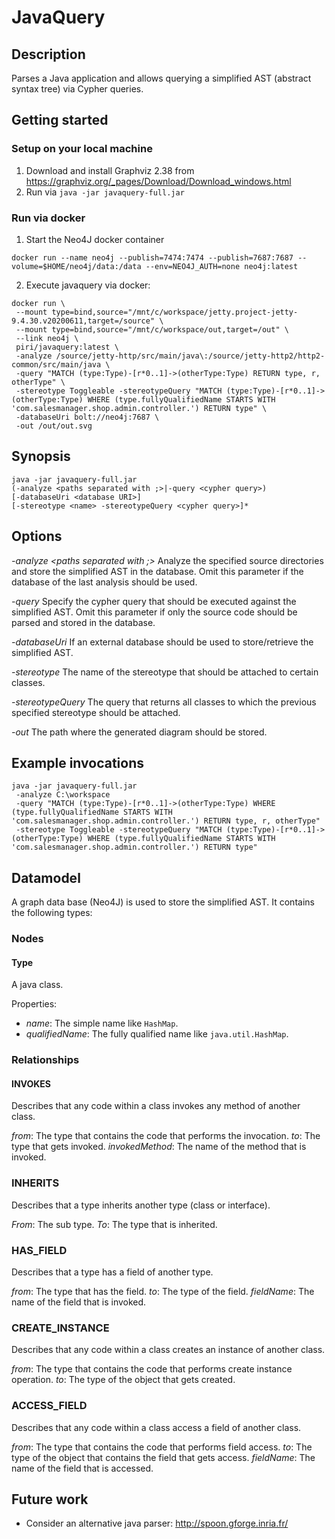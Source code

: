 # JavaQuery

## Description
Parses a Java application and allows querying a simplified AST (abstract syntax tree) via Cypher queries.

## Getting started
### Setup on your local machine
1. Download and install Graphviz 2.38 from https://graphviz.org/_pages/Download/Download_windows.html
2. Run via `java -jar javaquery-full.jar`

### Run via docker
1. Start the Neo4J docker container
```
docker run --name neo4j --publish=7474:7474 --publish=7687:7687 --volume=$HOME/neo4j/data:/data --env=NEO4J_AUTH=none neo4j:latest
```
2. Execute javaquery via docker: 
```
docker run \
 --mount type=bind,source="/mnt/c/workspace/jetty.project-jetty-9.4.30.v20200611,target=/source" \
 --mount type=bind,source="/mnt/c/workspace/out,target=/out" \
 --link neo4j \
 piri/javaquery:latest \
 -analyze /source/jetty-http/src/main/java\:/source/jetty-http2/http2-common/src/main/java \
 -query "MATCH (type:Type)-[r*0..1]->(otherType:Type) RETURN type, r, otherType" \
 -stereotype Toggleable -stereotypeQuery "MATCH (type:Type)-[r*0..1]->(otherType:Type) WHERE (type.fullyQualifiedName STARTS WITH 'com.salesmanager.shop.admin.controller.') RETURN type" \
 -databaseUri bolt://neo4j:7687 \
 -out /out/out.svg
```

## Synopsis
```
java -jar javaquery-full.jar 
(-analyze <paths separated with ;>|-query <cypher query>)
[-databaseUri <database URI>]
[-stereotype <name> -stereotypeQuery <cypher query>]*
```

## Options
*-analyze <paths separated with ;>*
Analyze the specified source directories and store the simplified AST in the database. Omit this parameter if the database of the last analysis should be used.

*-query <cypher query>*
Specify the cypher query that should be executed against the simplified AST. Omit this parameter if only the source code should be parsed and stored in the database.

*-databaseUri <database URI>*
If an external database should be used to store/retrieve the simplified AST.

*-stereotype*
The name of the stereotype that should be attached to certain classes.

*-stereotypeQuery*
The query that returns all classes to which the previous specified stereotype should be attached.

*-out*
The path where the generated diagram should be stored.

## Example invocations
```
java -jar javaquery-full.jar
 -analyze C:\workspace
 -query "MATCH (type:Type)-[r*0..1]->(otherType:Type) WHERE (type.fullyQualifiedName STARTS WITH 'com.salesmanager.shop.admin.controller.') RETURN type, r, otherType"
 -stereotype Toggleable -stereotypeQuery "MATCH (type:Type)-[r*0..1]->(otherType:Type) WHERE (type.fullyQualifiedName STARTS WITH 'com.salesmanager.shop.admin.controller.') RETURN type"
```

## Datamodel
A graph data base (Neo4J) is used to store the simplified AST. It contains the following types:

### Nodes
#### Type
A java class.

Properties:
- *name*: The simple name like `HashMap`.
- *qualifiedName*: The fully qualified name like `java.util.HashMap`.

### Relationships
#### INVOKES
Describes that any code within a class invokes any method of another class.

*from*: The type that contains the code that performs the invocation.
*to*: The type that gets invoked.
*invokedMethod*: The name of the method that is invoked.

### INHERITS
Describes that a type inherits another type (class or interface).

*From*: The sub type.
*To*: The type that is inherited.

### HAS_FIELD
Describes that a type has a field of another type.

*from*: The type that has the field.
*to*: The type of the field.
*fieldName*: The name of the field that is invoked.
 
### CREATE_INSTANCE
Describes that any code within a class creates an instance of another class.

*from*: The type that contains the code that performs create instance operation.
*to*: The type of the object that gets created.

### ACCESS_FIELD
Describes that any code within a class access a field of another class.

*from*: The type that contains the code that performs field access.
*to*: The type of the object that contains the field that gets access.
*fieldName*: The name of the field that is accessed.

## Future work
* Consider an alternative java parser: http://spoon.gforge.inria.fr/

